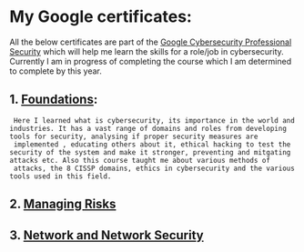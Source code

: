 # My Google certificates:

All the below certificates are part of the [Google Cybersecurity Professional Security](https://www.coursera.org/google-certificates/cybersecurity-certificate) which will help me learn the skills for a role/job in cybersecurity. Currently I am in progress of completing the course which I am determined to complete by this year.

## 1. [Foundations](https://coursera.org/share/6104139b5fcd960c27bc08a531f3ec6a):

     Here I learned what is cybersecurity, its importance in the world and industries. It has a vast range of domains and roles from developing tools for security, analysing if proper security measures are 
     implemented , educating others about it, ethical hacking to test the security of the system and make it stronger, preventing and mitgating attacks etc. Also this course taught me about various methods of 
     attacks, the 8 CISSP domains, ethics in cybersecurity and the various tools used in this field.
     
## 2. [Managing Risks](https://coursera.org/share/18efaf0c33a4dc00688ac7fc9670053c)

## 3. [Network and Network Security](https://coursera.org/share/dcfcd4b839cd64f5bf2d93c41b5e15c8)
